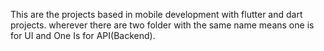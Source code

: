 This are the projects based in mobile development with flutter and  dart projects.
wherever there are two folder with the same name means one is for UI and One Is for API(Backend).
